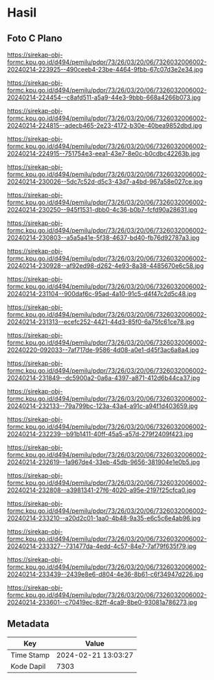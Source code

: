 # Hasil

## Foto C Plano

https://sirekap-obj-formc.kpu.go.id/d494/pemilu/pdpr/73/26/03/20/06/7326032006002-20240214-223925--490ceeb4-23be-4464-9fbb-67c07d3e2e34.jpg

https://sirekap-obj-formc.kpu.go.id/d494/pemilu/pdpr/73/26/03/20/06/7326032006002-20240214-224454--c8afd511-a5a9-44e3-9bbb-668a4266b073.jpg

https://sirekap-obj-formc.kpu.go.id/d494/pemilu/pdpr/73/26/03/20/06/7326032006002-20240214-224815--adecb465-2e23-4172-b30e-40bea9852dbd.jpg

https://sirekap-obj-formc.kpu.go.id/d494/pemilu/pdpr/73/26/03/20/06/7326032006002-20240214-224915--751754e3-eea1-43e7-8e0c-b0cdbc42263b.jpg

https://sirekap-obj-formc.kpu.go.id/d494/pemilu/pdpr/73/26/03/20/06/7326032006002-20240214-230026--5dc7c52d-d5c3-43d7-a4bd-967a58e027ce.jpg

https://sirekap-obj-formc.kpu.go.id/d494/pemilu/pdpr/73/26/03/20/06/7326032006002-20240214-230250--945f1531-dbb0-4c36-b0b7-fcfd90a28631.jpg

https://sirekap-obj-formc.kpu.go.id/d494/pemilu/pdpr/73/26/03/20/06/7326032006002-20240214-230803--a5a5a41e-5f38-4637-bd40-fb76d92787a3.jpg

https://sirekap-obj-formc.kpu.go.id/d494/pemilu/pdpr/73/26/03/20/06/7326032006002-20240214-230928--af92ed98-d262-4e93-8a38-4485670e6c58.jpg

https://sirekap-obj-formc.kpu.go.id/d494/pemilu/pdpr/73/26/03/20/06/7326032006002-20240214-231104--900daf6c-95ad-4a10-91c5-d4f47c2d5c48.jpg

https://sirekap-obj-formc.kpu.go.id/d494/pemilu/pdpr/73/26/03/20/06/7326032006002-20240214-231313--ecefc252-4421-44d3-85f0-6a75fc61ce78.jpg

https://sirekap-obj-formc.kpu.go.id/d494/pemilu/pdpr/73/26/03/20/06/7326032006002-20240220-092033--7af717de-9586-4d08-a0e1-d45f3ac6a8a4.jpg

https://sirekap-obj-formc.kpu.go.id/d494/pemilu/pdpr/73/26/03/20/06/7326032006002-20240214-231849--dc5900a2-0a6a-4397-a871-412d6b44ca37.jpg

https://sirekap-obj-formc.kpu.go.id/d494/pemilu/pdpr/73/26/03/20/06/7326032006002-20240214-232133--79a799bc-123a-43a4-a91c-a94f1d403659.jpg

https://sirekap-obj-formc.kpu.go.id/d494/pemilu/pdpr/73/26/03/20/06/7326032006002-20240214-232239--b91b1411-40ff-45a5-a57d-279f2409f423.jpg

https://sirekap-obj-formc.kpu.go.id/d494/pemilu/pdpr/73/26/03/20/06/7326032006002-20240214-232619--1a967de4-33eb-45db-9656-381904e1e0b5.jpg

https://sirekap-obj-formc.kpu.go.id/d494/pemilu/pdpr/73/26/03/20/06/7326032006002-20240214-232808--a3981341-27f6-4020-a95e-2197f25cfca0.jpg

https://sirekap-obj-formc.kpu.go.id/d494/pemilu/pdpr/73/26/03/20/06/7326032006002-20240214-233210--a20d2c01-1aa0-4b48-9a35-e6c5c6e4ab96.jpg

https://sirekap-obj-formc.kpu.go.id/d494/pemilu/pdpr/73/26/03/20/06/7326032006002-20240214-233327--731477da-4edd-4c57-84e7-7af79f635f79.jpg

https://sirekap-obj-formc.kpu.go.id/d494/pemilu/pdpr/73/26/03/20/06/7326032006002-20240214-233439--2439e8e6-d804-4e36-8b61-c6f34947d226.jpg

https://sirekap-obj-formc.kpu.go.id/d494/pemilu/pdpr/73/26/03/20/06/7326032006002-20240214-233601--c70419ec-82ff-4ca9-8be0-93081a786273.jpg


## Metadata

| Key        | Value               |
| ---------- | ------------------- |
| Time Stamp | 2024-02-21 13:03:27 |
| Kode Dapil | 7303                |



